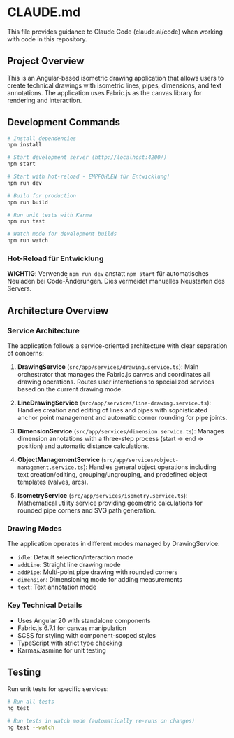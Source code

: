 # CLAUDE.md

This file provides guidance to Claude Code (claude.ai/code) when working with code in this repository.

## Project Overview

This is an Angular-based isometric drawing application that allows users to create technical drawings with isometric lines, pipes, dimensions, and text annotations. The application uses Fabric.js as the canvas library for rendering and interaction.

## Development Commands

```bash
# Install dependencies
npm install

# Start development server (http://localhost:4200/)
npm start

# Start with hot-reload - EMPFOHLEN für Entwicklung!
npm run dev

# Build for production
npm run build

# Run unit tests with Karma
npm run test

# Watch mode for development builds
npm run watch
```

### Hot-Reload für Entwicklung
**WICHTIG**: Verwende `npm run dev` anstatt `npm start` für automatisches Neuladen bei Code-Änderungen. Dies vermeidet manuelles Neustarten des Servers.

## Architecture Overview

### Service Architecture

The application follows a service-oriented architecture with clear separation of concerns:

1. **DrawingService** (`src/app/services/drawing.service.ts`): Main orchestrator that manages the Fabric.js canvas and coordinates all drawing operations. Routes user interactions to specialized services based on the current drawing mode.

2. **LineDrawingService** (`src/app/services/line-drawing.service.ts`): Handles creation and editing of lines and pipes with sophisticated anchor point management and automatic corner rounding for pipe joints.

3. **DimensionService** (`src/app/services/dimension.service.ts`): Manages dimension annotations with a three-step process (start → end → position) and automatic distance calculations.

4. **ObjectManagementService** (`src/app/services/object-management.service.ts`): Handles general object operations including text creation/editing, grouping/ungrouping, and predefined object templates (valves, arcs).

5. **IsometryService** (`src/app/services/isometry.service.ts`): Mathematical utility service providing geometric calculations for rounded pipe corners and SVG path generation.

### Drawing Modes

The application operates in different modes managed by DrawingService:
- `idle`: Default selection/interaction mode
- `addLine`: Straight line drawing mode
- `addPipe`: Multi-point pipe drawing with rounded corners
- `dimension`: Dimensioning mode for adding measurements
- `text`: Text annotation mode

### Key Technical Details

- Uses Angular 20 with standalone components
- Fabric.js 6.7.1 for canvas manipulation
- SCSS for styling with component-scoped styles
- TypeScript with strict type checking
- Karma/Jasmine for unit testing

## Testing

Run unit tests for specific services:
```bash
# Run all tests
ng test

# Run tests in watch mode (automatically re-runs on changes)
ng test --watch
```